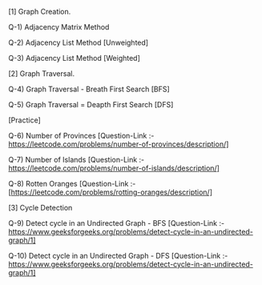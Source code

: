 [1] Graph Creation.

Q-1) Adjacency Matrix Method

Q-2) Adjacency List Method [Unweighted]

Q-3) Adjacency List Method [Weighted]

[2] Graph Traversal.

Q-4) Graph Traversal - Breath First Search [BFS]

Q-5) Graph Traversal = Deapth First Search [DFS]

[Practice]

Q-6) Number of Provinces [Question-Link :- https://leetcode.com/problems/number-of-provinces/description/]

Q-7) Number of Islands [Question-Link :- https://leetcode.com/problems/number-of-islands/description/]

Q-8) Rotten Oranges [Question-Link :-[https://leetcode.com/problems/rotting-oranges/description/]

[3] Cycle Detection

Q-9) Detect cycle in an Undirected Graph - BFS [Question-Link :- https://www.geeksforgeeks.org/problems/detect-cycle-in-an-undirected-graph/1]

Q-10) Detect cycle in an Undirected Graph - DFS [Question-Link :- https://www.geeksforgeeks.org/problems/detect-cycle-in-an-undirected-graph/1]



